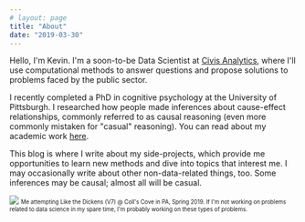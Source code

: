 ```yaml
---
# layout: page
title: "About"
date: "2019-03-30"
---
```

Hello, I'm Kevin. I'm a soon-to-be Data Scientist at [Civis Analytics](https://civisanalytics.com), where I'll use computational methods to answer questions and propose solutions to problems faced by the public sector.

I recently completed a PhD in cognitive psychology at the University of Pittsburgh. I researched how people made inferences about cause-effect relationships, commonly referred to as causal reasoning (even more commonly mistaken for "casual" reasoning). You can read about my academic work [here](/academic/index.html).

This blog is where I write about my side-projects, which provide me opportunities to learn new methods and dive into topics that interest me. I may occasionally write about other non-data-related things, too. Some inferences may be causal; almost all will be casual.

![](/./about_files/likethedickens.jpg)
<sub><sup>Me attempting Like the Dickens (V7) @ Coll's Cove in PA, Spring 2019. If I'm not working on problems related to data science in my spare time, I'm probably working on these types of problems.</sup></sub>